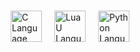 <!DOCTYPE html>
<html lang="en">
<head>
    <meta charset="UTF-8">
    <meta name="viewport" content="width=device-width, initial-scale=1.0">
    <title>Embedding Icons</title>
    <style>
        .icon-container {
            display: flex;
            justify-content: center;
            align-items: center;
            height: 100vh;
            gap: 20px;
        }
        img {
            width: 50px;
            height: 50px;
            object-fit: contain;
        }
    </style>
</head>
<body>
    <div class="icon-container">
        <img src="https://raw.githubusercontent.com/bablubambal/All_logo_and_pictures/1ac69ce5fbc389725f16f989fa53c62d6e1b4883/programming%20languages/c.svg" alt="C Language Icon">
        <img src="https://static.wikia.nocookie.net/roblox/images/a/af/Luau.png/revision/latest?cb=20230210233439" alt="LuaU Language Icon">
        <img src="https://raw.githubusercontent.com/bablubambal/All_logo_and_pictures/1ac69ce5fbc389725f16f989fa53c62d6e1b4883/programming%20languages/python.svg" alt="Python Language Icon">
    </div>
 <div>
        <h3>Past work experience 🤓</h3>
        <ul>
            <li>Worked for <a href="https://www.roblox.com/communities/16248263/Quality-Studio" target="_blank">Quality-Studio</a> up until ~Q3 2024</li>
        </ul>
    </div>
</body>
</html>
